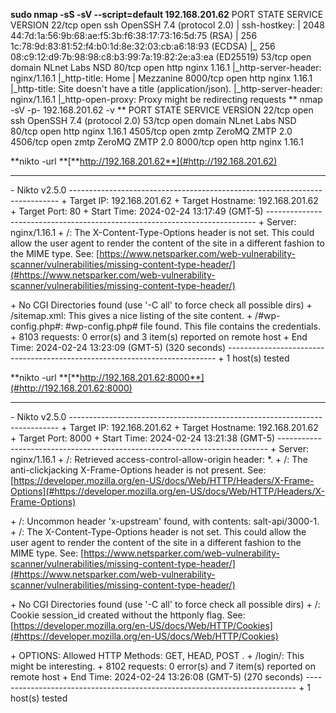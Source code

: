 **sudo nmap \-sS \-sV \-\-script=default 192\.168\.201\.62**
PORT     STATE SERVICE VERSION
22/tcp   open  ssh     OpenSSH 7\.4 \(protocol 2\.0\)
| ssh\-hostkey: 
|   2048 44:7d:1a:56:9b:68:ae:f5:3b:f6:38:17:73:16:5d:75 \(RSA\)
|   256 1c:78:9d:83:81:52:f4:b0:1d:8e:32:03:cb:a6:18:93 \(ECDSA\)
|\_  256 08:c9:12:d9:7b:98:98:c8:b3:99:7a:19:82:2e:a3:ea \(ED25519\)
53/tcp   open  domain  NLnet Labs NSD
80/tcp   open  http    nginx 1\.16\.1
|\_http\-server\-header: nginx/1\.16\.1
|\_http\-title: Home | Mezzanine
8000/tcp open  http    nginx 1\.16\.1
|\_http\-title: Site doesn't have a title \(application/json\)\.
|\_http\-server\-header: nginx/1\.16\.1
|\_http\-open\-proxy: Proxy might be redirecting requests
**
nmap \-sV \-p\- 192\.168\.201\.62 \-v **
PORT     STATE SERVICE VERSION
22/tcp   open  ssh     OpenSSH 7\.4 \(protocol 2\.0\)
53/tcp   open  domain  NLnet Labs NSD
80/tcp   open  http    nginx 1\.16\.1
4505/tcp open  zmtp    ZeroMQ ZMTP 2\.0
4506/tcp open  zmtp    ZeroMQ ZMTP 2\.0
8000/tcp open  http    nginx 1\.16\.1

**nikto \-url **[**http://192.168.201.62**](#http://192.168.201.62)
****
\- Nikto v2\.5\.0
\-\-\-\-\-\-\-\-\-\-\-\-\-\-\-\-\-\-\-\-\-\-\-\-\-\-\-\-\-\-\-\-\-\-\-\-\-\-\-\-\-\-\-\-\-\-\-\-\-\-\-\-\-\-\-\-\-\-\-\-\-\-\-\-\-\-\-\-\-\-\-\-\-\-\-
\+ Target IP:          192\.168\.201\.62
\+ Target Hostname:    192\.168\.201\.62
\+ Target Port:        80
\+ Start Time:         2024\-02\-24 13:17:49 \(GMT\-5\)
\-\-\-\-\-\-\-\-\-\-\-\-\-\-\-\-\-\-\-\-\-\-\-\-\-\-\-\-\-\-\-\-\-\-\-\-\-\-\-\-\-\-\-\-\-\-\-\-\-\-\-\-\-\-\-\-\-\-\-\-\-\-\-\-\-\-\-\-\-\-\-\-\-\-\-
\+ Server: nginx/1\.16\.1
\+ /: The X\-Content\-Type\-Options header is not set\. This could allow the user agent to render the content of the site in a different fashion to the MIME type\. See: [https://www.netsparker.com/web-vulnerability-scanner/vulnerabilities/missing-content-type-header/](#https://www.netsparker.com/web-vulnerability-scanner/vulnerabilities/missing-content-type-header/)

\+ No CGI Directories found \(use '\-C all' to force check all possible dirs\)
\+ /sitemap\.xml: This gives a nice listing of the site content\.
\+ /#wp\-config\.php#: #wp\-config\.php# file found\. This file contains the credentials\.
\+ 8103 requests: 0 error\(s\) and 3 item\(s\) reported on remote host
\+ End Time:           2024\-02\-24 13:23:09 \(GMT\-5\) \(320 seconds\)
\-\-\-\-\-\-\-\-\-\-\-\-\-\-\-\-\-\-\-\-\-\-\-\-\-\-\-\-\-\-\-\-\-\-\-\-\-\-\-\-\-\-\-\-\-\-\-\-\-\-\-\-\-\-\-\-\-\-\-\-\-\-\-\-\-\-\-\-\-\-\-\-\-\-\-
\+ 1 host\(s\) tested

**nikto \-url **[**http://192.168.201.62:8000**](#http://192.168.201.62:8000)
****
\- Nikto v2\.5\.0
\-\-\-\-\-\-\-\-\-\-\-\-\-\-\-\-\-\-\-\-\-\-\-\-\-\-\-\-\-\-\-\-\-\-\-\-\-\-\-\-\-\-\-\-\-\-\-\-\-\-\-\-\-\-\-\-\-\-\-\-\-\-\-\-\-\-\-\-\-\-\-\-\-\-\-
\+ Target IP:          192\.168\.201\.62
\+ Target Hostname:    192\.168\.201\.62
\+ Target Port:        8000
\+ Start Time:         2024\-02\-24 13:21:38 \(GMT\-5\)
\-\-\-\-\-\-\-\-\-\-\-\-\-\-\-\-\-\-\-\-\-\-\-\-\-\-\-\-\-\-\-\-\-\-\-\-\-\-\-\-\-\-\-\-\-\-\-\-\-\-\-\-\-\-\-\-\-\-\-\-\-\-\-\-\-\-\-\-\-\-\-\-\-\-\-
\+ Server: nginx/1\.16\.1
\+ /: Retrieved access\-control\-allow\-origin header: \*\.
\+ /: The anti\-clickjacking X\-Frame\-Options header is not present\. See: [https://developer.mozilla.org/en-US/docs/Web/HTTP/Headers/X-Frame-Options](#https://developer.mozilla.org/en-US/docs/Web/HTTP/Headers/X-Frame-Options)

\+ /: Uncommon header 'x\-upstream' found, with contents: salt\-api/3000\-1\.
\+ /: The X\-Content\-Type\-Options header is not set\. This could allow the user agent to render the content of the site in a different fashion to the MIME type\. See: [https://www.netsparker.com/web-vulnerability-scanner/vulnerabilities/missing-content-type-header/](#https://www.netsparker.com/web-vulnerability-scanner/vulnerabilities/missing-content-type-header/)

\+ No CGI Directories found \(use '\-C all' to force check all possible dirs\)
\+ /: Cookie session\_id created without the httponly flag\. See: [https://developer.mozilla.org/en-US/docs/Web/HTTP/Cookies](#https://developer.mozilla.org/en-US/docs/Web/HTTP/Cookies)

\+ OPTIONS: Allowed HTTP Methods: GET, HEAD, POST \.
\+ /login/: This might be interesting\.
\+ 8102 requests: 0 error\(s\) and 7 item\(s\) reported on remote host
\+ End Time:           2024\-02\-24 13:26:08 \(GMT\-5\) \(270 seconds\)
\-\-\-\-\-\-\-\-\-\-\-\-\-\-\-\-\-\-\-\-\-\-\-\-\-\-\-\-\-\-\-\-\-\-\-\-\-\-\-\-\-\-\-\-\-\-\-\-\-\-\-\-\-\-\-\-\-\-\-\-\-\-\-\-\-\-\-\-\-\-\-\-\-\-\-
\+ 1 host\(s\) tested
